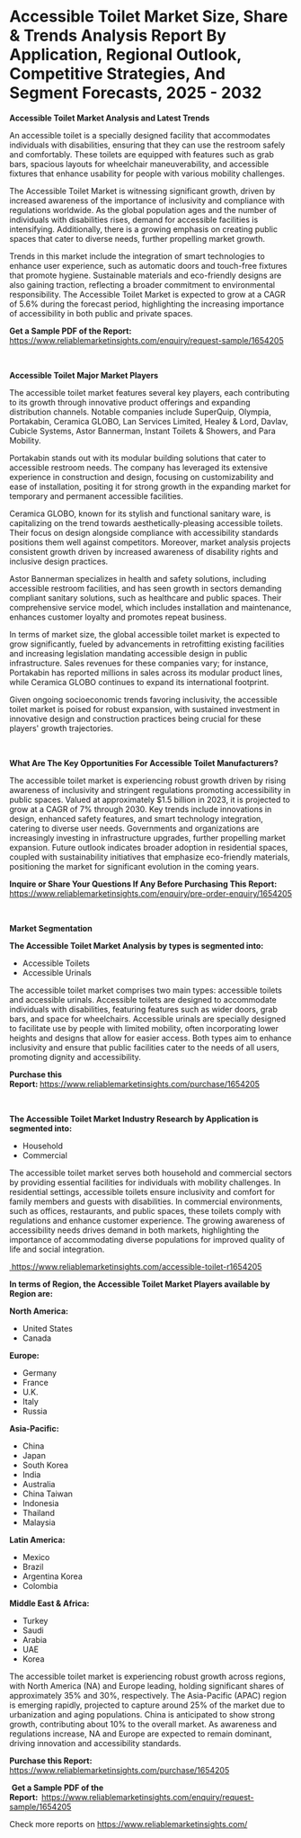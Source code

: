 <p><h1>Accessible Toilet Market Size, Share & Trends Analysis Report By Application, Regional Outlook, Competitive Strategies, And Segment Forecasts, 2025 - 2032</h1></p><p><strong>Accessible Toilet Market Analysis and Latest Trends</strong></p>
<p><p>An accessible toilet is a specially designed facility that accommodates individuals with disabilities, ensuring that they can use the restroom safely and comfortably. These toilets are equipped with features such as grab bars, spacious layouts for wheelchair maneuverability, and accessible fixtures that enhance usability for people with various mobility challenges.</p><p>The Accessible Toilet Market is witnessing significant growth, driven by increased awareness of the importance of inclusivity and compliance with regulations worldwide. As the global population ages and the number of individuals with disabilities rises, demand for accessible facilities is intensifying. Additionally, there is a growing emphasis on creating public spaces that cater to diverse needs, further propelling market growth. </p><p>Trends in this market include the integration of smart technologies to enhance user experience, such as automatic doors and touch-free fixtures that promote hygiene. Sustainable materials and eco-friendly designs are also gaining traction, reflecting a broader commitment to environmental responsibility. The Accessible Toilet Market is expected to grow at a CAGR of 5.6% during the forecast period, highlighting the increasing importance of accessibility in both public and private spaces.</p></p>
<p><strong>Get a Sample PDF of the Report:&nbsp;</strong> <a href="https://www.reliablemarketinsights.com/enquiry/request-sample/1654205?utm_campaign=2606&utm_medium=2&utm_source=Github&utm_content=ia&utm_term=05042025&utm_id=accessible-toilet">https://www.reliablemarketinsights.com/enquiry/request-sample/1654205</a></p>
<p>&nbsp;</p>
<p><strong>Accessible Toilet Major Market Players</strong></p>
<p><p>The accessible toilet market features several key players, each contributing to its growth through innovative product offerings and expanding distribution channels. Notable companies include SuperQuip, Olympia, Portakabin, Ceramica GLOBO, Lan Services Limited, Healey & Lord, Davlav, Cubicle Systems, Astor Bannerman, Instant Toilets & Showers, and Para Mobility.</p><p>Portakabin stands out with its modular building solutions that cater to accessible restroom needs. The company has leveraged its extensive experience in construction and design, focusing on customizability and ease of installation, positing it for strong growth in the expanding market for temporary and permanent accessible facilities.</p><p>Ceramica GLOBO, known for its stylish and functional sanitary ware, is capitalizing on the trend towards aesthetically-pleasing accessible toilets. Their focus on design alongside compliance with accessibility standards positions them well against competitors. Moreover, market analysis projects consistent growth driven by increased awareness of disability rights and inclusive design practices.</p><p>Astor Bannerman specializes in health and safety solutions, including accessible restroom facilities, and has seen growth in sectors demanding compliant sanitary solutions, such as healthcare and public spaces. Their comprehensive service model, which includes installation and maintenance, enhances customer loyalty and promotes repeat business.</p><p>In terms of market size, the global accessible toilet market is expected to grow significantly, fueled by advancements in retrofitting existing facilities and increasing legislation mandating accessible design in public infrastructure. Sales revenues for these companies vary; for instance, Portakabin has reported millions in sales across its modular product lines, while Ceramica GLOBO continues to expand its international footprint.</p><p>Given ongoing socioeconomic trends favoring inclusivity, the accessible toilet market is poised for robust expansion, with sustained investment in innovative design and construction practices being crucial for these players' growth trajectories.</p></p>
<p>&nbsp;</p>
<p><strong>What Are The Key Opportunities For Accessible Toilet Manufacturers?</strong></p>
<p><p>The accessible toilet market is experiencing robust growth driven by rising awareness of inclusivity and stringent regulations promoting accessibility in public spaces. Valued at approximately $1.5 billion in 2023, it is projected to grow at a CAGR of 7% through 2030. Key trends include innovations in design, enhanced safety features, and smart technology integration, catering to diverse user needs. Governments and organizations are increasingly investing in infrastructure upgrades, further propelling market expansion. Future outlook indicates broader adoption in residential spaces, coupled with sustainability initiatives that emphasize eco-friendly materials, positioning the market for significant evolution in the coming years.</p></p>
<p><strong>Inquire or Share Your Questions If Any Before Purchasing This Report:</strong> <a href="https://www.reliablemarketinsights.com/enquiry/pre-order-enquiry/1654205?utm_campaign=2606&utm_medium=2&utm_source=Github&utm_content=ia&utm_term=05042025&utm_id=accessible-toilet">https://www.reliablemarketinsights.com/enquiry/pre-order-enquiry/1654205</a></p>
<p>&nbsp;</p>
<p><strong>Market Segmentation</strong></p>
<p><strong>The Accessible Toilet Market Analysis by types is segmented into:</strong></p>
<p><ul><li>Accessible Toilets</li><li>Accessible Urinals</li></ul></p>
<p><p>The accessible toilet market comprises two main types: accessible toilets and accessible urinals. Accessible toilets are designed to accommodate individuals with disabilities, featuring features such as wider doors, grab bars, and space for wheelchairs. Accessible urinals are specially designed to facilitate use by people with limited mobility, often incorporating lower heights and designs that allow for easier access. Both types aim to enhance inclusivity and ensure that public facilities cater to the needs of all users, promoting dignity and accessibility.</p></p>
<p><strong>Purchase this Report:&nbsp;</strong><a href="https://www.reliablemarketinsights.com/purchase/1654205?utm_campaign=2606&utm_medium=2&utm_source=Github&utm_content=ia&utm_term=05042025&utm_id=accessible-toilet">https://www.reliablemarketinsights.com/purchase/1654205</a></p>
<p>&nbsp;</p>
<p><strong>The Accessible Toilet Market Industry Research by Application is segmented into:</strong></p>
<p><ul><li>Household</li><li>Commercial</li></ul></p>
<p><p>The accessible toilet market serves both household and commercial sectors by providing essential facilities for individuals with mobility challenges. In residential settings, accessible toilets ensure inclusivity and comfort for family members and guests with disabilities. In commercial environments, such as offices, restaurants, and public spaces, these toilets comply with regulations and enhance customer experience. The growing awareness of accessibility needs drives demand in both markets, highlighting the importance of accommodating diverse populations for improved quality of life and social integration.</p></p>
<p><a href="https://www.reliablemarketinsights.com/accessible-toilet-r1654205?utm_campaign=2606&utm_medium=2&utm_source=Github&utm_content=ia&utm_term=05042025&utm_id=accessible-toilet">&nbsp;https://www.reliablemarketinsights.com/accessible-toilet-r1654205</a></p>
<p><strong>In terms of Region, the Accessible Toilet Market Players available by Region are:</strong></p>
<p>
    <p> <strong> North America: </strong>
        <ul>
            <li>United States</li>
            <li>Canada</li>
        </ul>
        </p> 
    <p> <strong> Europe: </strong>
        <ul>
            <li>Germany</li>
            <li>France</li>
            <li>U.K.</li>
            <li>Italy</li>
            <li>Russia</li>
        </ul>
        </p> 
    <p> <strong> Asia-Pacific: </strong>
        <ul>
            <li>China</li>
            <li>Japan</li>
            <li>South Korea</li>
            <li>India</li>
            <li>Australia</li>
            <li>China Taiwan</li>
            <li>Indonesia</li>
            <li>Thailand</li>
            <li>Malaysia</li>
        </ul>
        </p> 
    <p> <strong> Latin America: </strong>
        <ul>
            <li>Mexico</li>
            <li>Brazil</li>
            <li>Argentina Korea</li>
            <li>Colombia</li>
        </ul>
        </p> 
    <p> <strong> Middle East & Africa: </strong>
        <ul>
            <li>Turkey</li>
            <li>Saudi</li>
            <li>Arabia</li>
            <li>UAE</li>
            <li>Korea</li>
        </ul>
    </p>
    </p>
<p><p>The accessible toilet market is experiencing robust growth across regions, with North America (NA) and Europe leading, holding significant shares of approximately 35% and 30%, respectively. The Asia-Pacific (APAC) region is emerging rapidly, projected to capture around 25% of the market due to urbanization and aging populations. China is anticipated to show strong growth, contributing about 10% to the overall market. As awareness and regulations increase, NA and Europe are expected to remain dominant, driving innovation and accessibility standards.</p></p>
<p><strong>Purchase this Report: </strong><a href="https://www.reliablemarketinsights.com/purchase/1654205?utm_campaign=2606&utm_medium=2&utm_source=Github&utm_content=ia&utm_term=05042025&utm_id=accessible-toilet">https://www.reliablemarketinsights.com/purchase/1654205</a></p>
<p>&nbsp;<strong>Get a Sample PDF of the Report:&nbsp;&nbsp;</strong><a href="https://www.reliablemarketinsights.com/enquiry/request-sample/1654205?utm_campaign=2606&utm_medium=2&utm_source=Github&utm_content=ia&utm_term=05042025&utm_id=accessible-toilet">https://www.reliablemarketinsights.com/enquiry/request-sample/1654205</a></p>
<p><strong></strong></p>
<p>Check more reports on <a href="https://www.reliablemarketinsights.com/?utm_campaign=2606&utm_medium=2&utm_source=Github&utm_content=ia&utm_term=05042025&utm_id=accessible-toilet">https://www.reliablemarketinsights.com/</a></p>